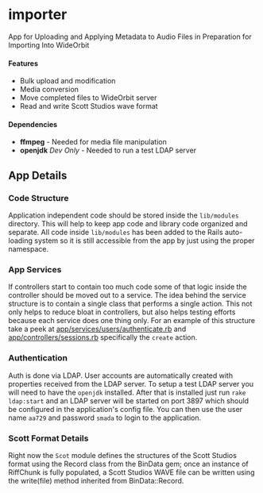 importer
========
App for Uploading and Applying Metadata to Audio Files in Preparation for
Importing Into WideOrbit

#### Features
* Bulk upload and modification
* Media conversion
* Move completed files to WideOrbit server
* Read and write Scott Studios wave format

#### Dependencies
* **ffmpeg** - Needed for media file manipulation
* **openjdk** _Dev Only_ - Needed to run a test LDAP server


## App Details

### Code Structure
Application independent code should be stored inside the `lib/modules` directory. This will help to
keep app code and library code organized and separate. All code inside `lib/modules` has been added
to the Rails auto-loading system so it is still accessible from the app by just using the proper
namespace.

### App Services
If controllers start to contain too much code some of that logic inside the controller should be
moved out to a service. The idea behind the service structure is to contain a single class that
performs a single action. This not only helps to reduce bloat in controllers, but also helps
testing efforts because each service does one thing only. For an example of this structure
take a peek at [app/services/users/authenticate.rb](app/services/users/authenticate.rb) and
[app/controllers/sessions.rb](app/controllers/sessions.rb) specifically the `create` action.

### Authentication
Auth is done via LDAP. User accounts are automatically created with properties received from the LDAP
server. To setup a test LDAP server you will need to have the `openjdk` installed. After that is
installed just run `rake ldap:start` and an LDAP server will be started on port 3897 which should
be configured in the application's config file. You can then use the user name `aa729` and password
`smada` to login to the application.

### Scott Format Details
Right now the `Scot` module defines the structures of the Scott Studios format using the Record class
from the BinData gem; once an instance of RiffChunk is fully populated, a Scott Studios WAVE file
can be written using the write(file) method inherited from BinData::Record.
